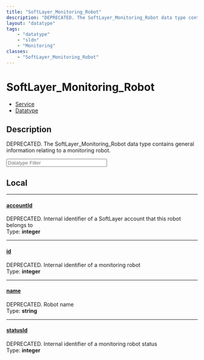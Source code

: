 ```yaml
---
title: "SoftLayer_Monitoring_Robot"
description: "DEPRECATED. The SoftLayer_Monitoring_Robot data type contains general information relating to a monitoring robot."
layout: "datatype"
tags:
    - "datatype"
    - "sldn"
    - "Monitoring"
classes:
    - "SoftLayer_Monitoring_Robot"
---
```


# SoftLayer_Monitoring_Robot
<div id='service-datatype'>
    <ul id='sldn-reference-tabs'>
    <li id='service'> <a href='/reference/services/SoftLayer_Monitoring_Robot' >Service</a></li>    <li id='datatype'> <a href='/reference/datatypes/SoftLayer_Monitoring_Robot' >Datatype</a></li>
    </ul>
</div>

## Description 


DEPRECATED. The SoftLayer_Monitoring_Robot data type contains general information relating to a monitoring robot. 





<!-- Filer BEGIN -->
<div class="view-filters">
        <div class="clearfix">
            <div class="search-input-box">
                <input placeholder="Datatype Filter" onkeyup="titleSearch(inputId='prop-input', divId='properties', elementClass='prop-row')" 
                    type="text" id="prop-input" value="" size="30" maxlength="128" class="form-text">
            </div>
        </div>
</div>
<!-- Filer END -->

<div id="properties" class="content">
<div id="localProperties" class="prop-content" >

## Local
<div class="prop-row">

-----
[accountId]: #accountid
#### [accountId]
DEPRECATED. Internal identifier of a SoftLayer account that this robot belongs to  
<span class="type-label">Type: </span>**integer**  



</div>
<div class="prop-row">

-----
[id]: #id
#### [id]
DEPRECATED. Internal identifier of a monitoring robot  
<span class="type-label">Type: </span>**integer**  



</div>
<div class="prop-row">

-----
[name]: #name
#### [name]
DEPRECATED. Robot name  
<span class="type-label">Type: </span>**string**  



</div>
<div class="prop-row">

-----
[statusId]: #statusid
#### [statusId]
DEPRECATED. Internal identifier of a monitoring robot status  
<span class="type-label">Type: </span>**integer**  



</div>
</div>
<!-- LOCAL PROPERTY END -->

</div>



